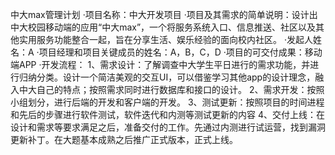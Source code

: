 中大max管理计划
·项目名称：中大开发项目
·项目及其需求的简单说明：设计出中大校园移动端的应用“中大max”，一个将服务系统入口、信息推送、社区以及其他实用服务功能整合一起，旨在分享生活、娱乐经验的面向校内社区。
·发起人姓名：A
·项目经理和项目关键成员的姓名：A，B，C，D
·项目的可交付成果：移动端APP
·开发流程：
	1、需求设计：了解调查中大学生平日进行的需求功能，并进行归纳分类。设计一个简洁美观的交互UI，可以借鉴学习其他app的设计理念，融入中大自己的特点；按照需求同时进行数据库和接口的设计。
	2、需求开发：按照小组划分，进行后端的开发和客户端的开发。
	3、测试更新：按照项目的时间进程和先后的步骤进行软件测试，软件迭代和内测等测试更新的内容
	4、交付上线：在设计和需求等要求满足之后，准备交付的工作。先通过内测进行试运营，找到漏洞更新补丁。在大题基本成熟之后推广正式版本，正式上线。


